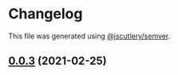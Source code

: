 # Changelog

This file was generated using [@jscutlery/semver](https://github.com/jscutlery/semver).

## [0.0.3](/compare/v0.0.2...v0.0.3) (2021-02-25)
